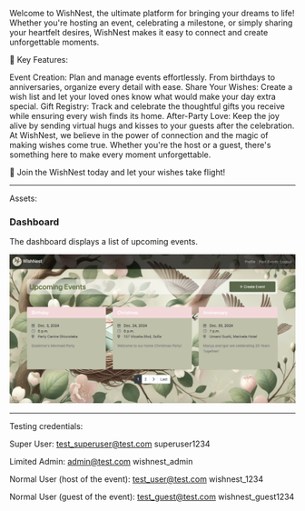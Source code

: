 Welcome to WishNest, the ultimate platform for bringing your dreams to life! Whether you're hosting an event, celebrating a milestone, or simply sharing your heartfelt desires, WishNest makes it easy to connect and create unforgettable moments.

🌟 Key Features:

Event Creation: Plan and manage events effortlessly. From birthdays to anniversaries, organize every detail with ease.
Share Your Wishes: Create a wish list and let your loved ones know what would make your day extra special.
Gift Registry: Track and celebrate the thoughtful gifts you receive while ensuring every wish finds its home.
After-Party Love: Keep the joy alive by sending virtual hugs and kisses to your guests after the celebration.
At WishNest, we believe in the power of connection and the magic of making wishes come true. Whether you're the host or a guest, there's something here to make every moment unforgettable.

🎉 Join the WishNest today and let your wishes take flight!
_________________________

Assets:

### Dashboard
The dashboard displays a list of upcoming events.

![Dashboard](static/assets/dashboard.png)


_________________________
Testing credentials:

Super User:
test_superuser@test.com
superuser1234

Limited Admin:
admin@test.com
wishnest_admin

Normal User (host of the event):
test_user@test.com
wishnest_1234

Normal User (guest of the event):
test_guest@test.com
wishnest_guest1234